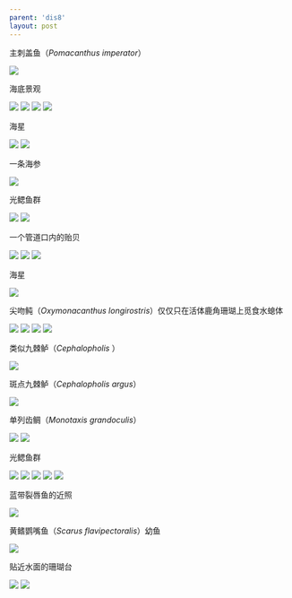 ```yaml
---
parent: 'dis8'
layout: post
---
```


主刺盖鱼（<i>Pomacanthus imperator</i>）

<img class='disc' src='https://lykoseremos.github.io/gmalb-01/dis8/302.jpg'>

海底景观

<img class='disc' src='https://lykoseremos.github.io/gmalb-01/dis8/303.jpg'>

<img class='disc' src='https://lykoseremos.github.io/gmalb-01/dis8/304.jpg'>

<img class='disc' src='https://lykoseremos.github.io/gmalb-01/dis8/305.jpg'>

<img class='disc' src='https://lykoseremos.github.io/gmalb-01/dis8/306.jpg'>

海星

<img class='disc' src='https://lykoseremos.github.io/gmalb-01/dis8/307.jpg'>

<img class='disc' src='https://lykoseremos.github.io/gmalb-01/dis8/308.jpg'>

一条海参

<img class='disc' src='https://lykoseremos.github.io/gmalb-01/dis8/309.jpg'>

光鳃鱼群

<img class='disc' src='https://lykoseremos.github.io/gmalb-01/dis8/310.jpg'>

<img class='disc' src='https://lykoseremos.github.io/gmalb-01/dis8/311.jpg'>

一个管道口内的贻贝

<img class='disc' src='https://lykoseremos.github.io/gmalb-01/dis8/312.jpg'>

<img class='disc' src='https://lykoseremos.github.io/gmalb-01/dis8/313.jpg'>

<img class='disc' src='https://lykoseremos.github.io/gmalb-01/dis8/314.jpg'>

海星

<img class='disc' src='https://lykoseremos.github.io/gmalb-01/dis8/315.jpg'>

尖吻鲀（<i>Oxymonacanthus longirostris</i>）仅仅只在活体鹿角珊瑚上觅食水螅体

<img class='disc' src='https://lykoseremos.github.io/gmalb-01/dis8/316.jpg'>

<img class='disc' src='https://lykoseremos.github.io/gmalb-01/dis8/317.jpg'>

<img class='disc' src='https://lykoseremos.github.io/gmalb-01/dis8/318.jpg'>

<img class='disc' src='https://lykoseremos.github.io/gmalb-01/dis8/319.jpg'>

类似九棘鲈（<i>Cephalopholis </i>）

<img class='disc' src='https://lykoseremos.github.io/gmalb-01/dis8/320.jpg'>

斑点九棘鲈（<i>Cephalopholis argus</i>）

<img class='disc' src='https://lykoseremos.github.io/gmalb-01/dis8/321.jpg'>

单列齿鲷（<i>Monotaxis grandoculis</i>）

<img class='disc' src='https://lykoseremos.github.io/gmalb-01/dis8/322.jpg'>

<img class='disc' src='https://lykoseremos.github.io/gmalb-01/dis8/323.jpg'>

光鳃鱼群

<img class='disc' src='https://lykoseremos.github.io/gmalb-01/dis8/324.jpg'>

<img class='disc' src='https://lykoseremos.github.io/gmalb-01/dis8/325.jpg'>

<img class='disc' src='https://lykoseremos.github.io/gmalb-01/dis8/326.jpg'>

<img class='disc' src='https://lykoseremos.github.io/gmalb-01/dis8/327.jpg'>

<img class='disc' src='https://lykoseremos.github.io/gmalb-01/dis8/328.jpg'>

蓝带裂唇鱼的近照

<img class='disc' src='https://lykoseremos.github.io/gmalb-01/dis8/329.jpg'>

黄鳍鹦嘴鱼（<i>Scarus flavipectoralis</i>）幼鱼

<img class='disc' src='https://lykoseremos.github.io/gmalb-01/dis8/330.jpg'>

贴近水面的珊瑚台

<img class='disc' src='https://lykoseremos.github.io/gmalb-01/dis8/331.jpg'>

<img class='disc' src='https://lykoseremos.github.io/gmalb-01/dis8/332.jpg'>

